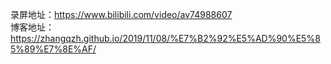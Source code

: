 录屏地址：https://www.bilibili.com/video/av74988607  
博客地址：https://zhangqzh.github.io/2019/11/08/%E7%B2%92%E5%AD%90%E5%85%89%E7%8E%AF/
